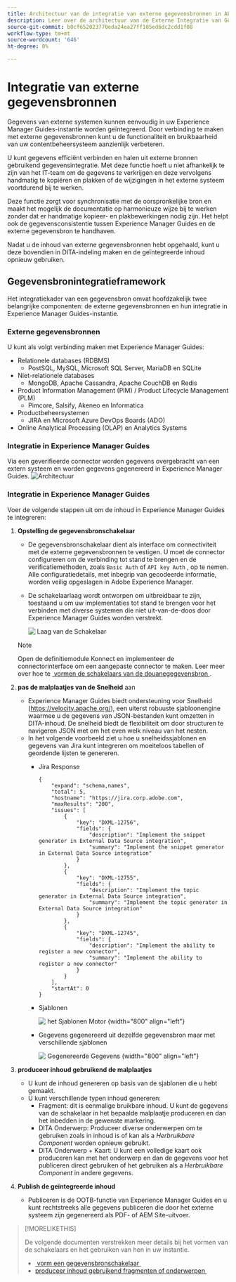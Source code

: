 ```yaml
---
title: Architectuur van de integratie van externe gegevensbronnen in AEM Guides
description: Leer over de architectuur van de Externe Integratie van Gegevensbronnen in AEM Guides.
source-git-commit: b0cf652023770eda24ea27ff105ed6dc2cdd1f08
workflow-type: tm+mt
source-wordcount: '646'
ht-degree: 0%

---
```


# Integratie van externe gegevensbronnen

Gegevens van externe systemen kunnen eenvoudig in uw Experience Manager Guides-instantie worden geïntegreerd. Door verbinding te maken met externe gegevensbronnen kunt u de functionaliteit en bruikbaarheid van uw contentbeheersysteem aanzienlijk verbeteren.


U kunt gegevens efficiënt verbinden en halen uit externe bronnen gebruikend gegevensintegratie. Met deze functie hoeft u niet afhankelijk te zijn van het IT-team om de gegevens te verkrijgen en deze vervolgens handmatig te kopiëren en plakken of de wijzigingen in het externe systeem voortdurend bij te werken.

Deze functie zorgt voor synchronisatie met de oorspronkelijke bron en maakt het mogelijk de documentatie op harmonieuze wijze bij te werken zonder dat er handmatige kopieer- en plakbewerkingen nodig zijn. Het helpt ook de gegevensconsistentie tussen Experience Manager Guides en de externe gegevensbron te handhaven.

Nadat u de inhoud van externe gegevensbronnen hebt opgehaald, kunt u deze bovendien in DITA-indeling maken en de geïntegreerde inhoud opnieuw gebruiken.


## Gegevensbronintegratieframework

Het integratiekader van een gegevensbron omvat hoofdzakelijk twee belangrijke componenten: de externe gegevensbronnen en hun integratie in Experience Manager Guides-instantie.

### Externe gegevensbronnen

U kunt als volgt verbinding maken met Experience Manager Guides:

- Relationele databases (RDBMS)
   - PostSQL, MySQL, Microsoft SQL Server, MariaDB en SQLite
- Niet-relationele databases
   - MongoDB, Apache Cassandra, Apache CouchDB en Redis
- Product Information Management (PIM) / Product Lifecycle Management (PLM)
   - Pimcore, Salsify, Akeneo en Informatica
- Productbeheersystemen
   - JIRA en Microsoft Azure DevOps Boards (ADO)
- Online Analytical Processing (OLAP) en Analytics Systems

### Integratie in Experience Manager Guides



Via een geverifieerde connector worden gegevens overgebracht van een extern systeem en worden gegevens gegenereerd in Experience Manager Guides.
![Architectuur](assets/konnect-architecture.png)


### Integratie in Experience Manager Guides

Voer de volgende stappen uit om de inhoud in Experience Manager Guides te integreren:

1. **Opstelling de gegevensbronschakelaar**
   - De gegevensbronschakelaar dient als interface om connectiviteit met de externe gegevensbronnen te vestigen. U moet de connector configureren om de verbinding tot stand te brengen en de verificatiemethoden, zoals `Basic Auth` of `API key Auth` , op te nemen. Alle configuratiedetails, met inbegrip van gecodeerde informatie, worden veilig opgeslagen in Adobe Experience Manager.
   - De schakelaarlaag wordt ontworpen om uitbreidbaar te zijn, toestaand u om uw implementaties tot stand te brengen voor het verbinden met diverse systemen die niet uit-van-de-doos door Experience Manager Guides worden verstrekt.

     ![&#x200B; Laag van de Schakelaar &#x200B;](assets/data-source-connector-layer.jpg)
   >[!NOTE]
   >
   > Open de definitiemodule Konnect en implementeer de connectorinterface om een aangepaste connector te maken. Leer meer over hoe te [&#x200B; vormen de schakelaars van de douanegegevensbron &#x200B;](./conf-custom-data-source-connector.md).

1. **pas de malplaatjes van de Snelheid** aan

   - Experience Manager Guides biedt ondersteuning voor Snelheid (https://velocity.apache.org/), een uiterst robuuste sjabloonengine waarmee u de gegevens van JSON-bestanden kunt omzetten in DITA-inhoud. De snelheid biedt de flexibiliteit om door structuren te navigeren JSON met om het even welk niveau van het nesten.
   - In het volgende voorbeeld ziet u hoe u snelheidssjablonen en gegevens van Jira kunt integreren om moeiteloos tabellen of geordende lijsten te genereren.
      - Jira Response

        ```
        {
            "expand": "schema,names",
            "total": 5,
            "hostname": "https://jira.corp.adobe.com",
            "maxResults": "200",
            "issues": [
                {
                    "key": "DXML-12756",
                    "fields": {
                        "description": "Implement the snippet generator in External Data Source integration",
                        "summary": "Implement the snippet generator in External Data Source integration"
                    }
                },
                {
                    "key": "DXML-12755",
                    "fields": {
                        "description": "Implement the topic generator in External Data Source integration",
                        "summary": "Implement the topic generator in External Data Source integration"
                    }
                },
                {
                    "key": "DXML-12745",
                    "fields": {
                        "description": "Implement the ability to register a new connector",
                        "summary": "Implement the ability to register a new connector"
                    }
                }
            ],
            "startAt": 0
        }
        ```

      - Sjablonen

        ![&#x200B; het Sjablonen Motor &#x200B;](assets/data-source-TemplatingEngine.png){width="800" align="left"}
      - Gegevens gegenereerd uit dezelfde gegevensbron maar met verschillende sjablonen

        ![&#x200B; Gegenereerde Gegevens &#x200B;](assets/data-source-templates-topics.png){width="800" align="left"}

1. **produceer inhoud gebruikend de malplaatjes**
   - U kunt de inhoud genereren op basis van de sjablonen die u hebt gemaakt.
   - U kunt verschillende typen inhoud genereren:
      - Fragment: dit is eenmalige bruikbare inhoud. U kunt de gegevens van de schakelaar in het bepaalde malplaatje produceren en dan het inbedden in de gewenste markering.
      - DITA Onderwerp: Produceer diverse onderwerpen om te gebruiken zoals in inhoud is of kan als a *Herbruikbare Component* worden opnieuw gebruikt.
      - DITA Onderwerp + Kaart: U kunt een volledige kaart ook produceren kan met het onderwerp en dan de gegevens voor het publiceren direct gebruiken of het gebruiken als a *Herbruikbare Component* in andere gegevens.


1. **Publish de geïntegreerde inhoud**
   - Publiceren is de OOTB-functie van Experience Manager Guides en u kunt rechtstreeks alle gegevens publiceren die door het externe systeem zijn gegenereerd als PDF- of AEM Site-uitvoer.

>[!MORELIKETHIS]
>
> De volgende documenten verstrekken meer details bij het vormen van de schakelaars en het gebruiken van hen in uw instantie.
> - [&#x200B; vorm een gegevensbronschakelaar &#x200B;](../../../install-guide/conf-data-source-connector-tools.md)
> - [&#x200B; produceer inhoud gebruikend fragmenten of onderwerpen &#x200B;](../../../user-guide/web-editor-content-snippet.md)